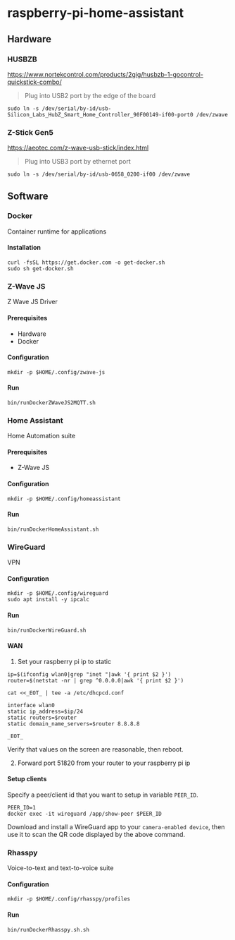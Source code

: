 # raspberry-pi-home-assistant

## Hardware
### HUSBZB
https://www.nortekcontrol.com/products/2gig/husbzb-1-gocontrol-quickstick-combo/

> Plug into USB2 port by the edge of the board  
```shell
sudo ln -s /dev/serial/by-id/usb-Silicon_Labs_HubZ_Smart_Home_Controller_90F00149-if00-port0 /dev/zwave
```

### Z-Stick Gen5
https://aeotec.com/z-wave-usb-stick/index.html  

> Plug into USB3 port by ethernet port
```shell
sudo ln -s /dev/serial/by-id/usb-0658_0200-if00 /dev/zwave
```

## Software

### Docker
Container runtime for applications

#### Installation
```shell
curl -fsSL https://get.docker.com -o get-docker.sh
sudo sh get-docker.sh
```

### Z-Wave JS
Z Wave JS Driver

#### Prerequisites
* Hardware
* Docker

#### Configuration
```shell
mkdir -p $HOME/.config/zwave-js
```

#### Run
```shell
bin/runDockerZWaveJS2MQTT.sh
```


### Home Assistant
Home Automation suite

#### Prerequisites
* Z-Wave JS

#### Configuration
```shell
mkdir -p $HOME/.config/homeassistant
```
#### Run
```shell
bin/runDockerHomeAssistant.sh
```

### WireGuard
VPN

#### Configuration
```shell
mkdir -p $HOME/.config/wireguard
sudo apt install -y ipcalc
```

#### Run
```shell
bin/runDockerWireGuard.sh
```

#### WAN
1. Set your raspberry pi ip to static
```shell
ip=$(ifconfig wlan0|grep "inet "|awk '{ print $2 }')
router=$(netstat -nr | grep ^0.0.0.0|awk '{ print $2 }')

cat <<_EOT_ | tee -a /etc/dhcpcd.conf

interface wlan0
static ip_address=$ip/24
static routers=$router
static domain_name_servers=$router 8.8.8.8

_EOT_

```
Verify that values on the screen are reasonable, then reboot.

2. Forward port 51820 from your router to your raspberry pi ip

#### Setup clients
Specify a peer/client id that you want to setup in variable `PEER_ID`.

```shell
PEER_ID=1
docker exec -it wireguard /app/show-peer $PEER_ID
```

Download and install a WireGuard app to your `camera-enabled device`, then use it to scan the QR code displayed by the above command.


### Rhasspy
Voice-to-text and text-to-voice suite
#### Configuration
```shell
mkdir -p $HOME/.config/rhasspy/profiles
```

#### Run
```shell
bin/runDockerRhasspy.sh.sh
```


